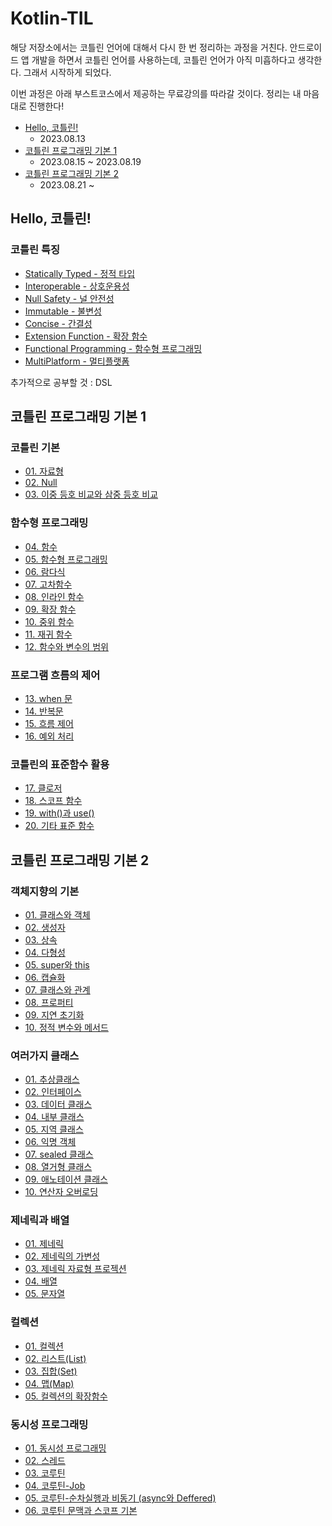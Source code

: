 # Kotlin-TIL

해당 저장소에서는 코틀린 언어에 대해서 다시 한 번 정리하는 과정을 거친다. 안드로이드 앱 개발을 하면서 코틀린 언어를 사용하는데, 코틀린 언어가 아직 미흡하다고 생각한다. 그래서 시작하게 되었다.

이번 과정은 아래 부스트코스에서 제공하는 무료강의를 따라갈 것이다. 정리는 내 마음대로 진행한다!
- [Hello, 코틀린!](https://www.boostcourse.org/mo001)
  - 2023.08.13
- [코틀린 프로그래밍 기본 1](https://www.boostcourse.org/mo132)
  - 2023.08.15 ~ 2023.08.19
- [코틀린 프로그래밍 기본 2](https://www.boostcourse.org/mo234)
  - 2023.08.21 ~ 

## Hello, 코틀린!
### 코틀린 특징
- [Statically Typed - 정적 타입](https://github.com/Jokwanhee/Kotlin-TIL/blob/main/0.Hello%2C%20%EC%BD%94%ED%8B%80%EB%A6%B0!/Statically%20Typed.md)
- [Interoperable - 상호운용성](https://github.com/Jokwanhee/Kotlin-TIL/blob/main/0.Hello%2C%20%EC%BD%94%ED%8B%80%EB%A6%B0!/Interoperable.md)
- [Null Safety - 널 안전성](https://github.com/Jokwanhee/Kotlin-TIL/blob/main/0.Hello%2C%20%EC%BD%94%ED%8B%80%EB%A6%B0!/Null%20Safety.md)
- [Immutable - 불변성](https://github.com/Jokwanhee/Kotlin-TIL/blob/main/0.Hello%2C%20%EC%BD%94%ED%8B%80%EB%A6%B0!/Immutable.md)
- [Concise - 간결성](https://github.com/Jokwanhee/Kotlin-TIL/blob/main/0.Hello%2C%20%EC%BD%94%ED%8B%80%EB%A6%B0!/Concise.md)
- [Extension Function - 확장 함수](https://github.com/Jokwanhee/Kotlin-TIL/blob/main/0.Hello%2C%20%EC%BD%94%ED%8B%80%EB%A6%B0!/Extension%20Function.md)
- [Functional Programming - 함수형 프로그래밍](https://github.com/Jokwanhee/Kotlin-TIL/blob/main/0.Hello%2C%20%EC%BD%94%ED%8B%80%EB%A6%B0!/Functional%20Programming.md)
- [MultiPlatform - 멀티플랫폼](https://github.com/Jokwanhee/Kotlin-TIL/blob/main/0.Hello%2C%20%EC%BD%94%ED%8B%80%EB%A6%B0!/MultiPlatform.md)

추가적으로 공부할 것 : DSL
## 코틀린 프로그래밍 기본 1
### 코틀린 기본
- [01. 자료형](https://github.com/Jokwanhee/Kotlin-TIL/blob/main/01.%EC%BD%94%ED%8B%80%EB%A6%B0%20%EA%B8%B0%EB%B3%B8/01.%EC%9E%90%EB%A3%8C%ED%98%95.md)
- [02. Null](https://github.com/Jokwanhee/Kotlin-TIL/blob/main/01.%EC%BD%94%ED%8B%80%EB%A6%B0%20%EA%B8%B0%EB%B3%B8/02.Null.md)
- [03. 이중 등호 비교와 삼중 등호 비교](https://github.com/Jokwanhee/Kotlin-TIL/blob/main/01.%EC%BD%94%ED%8B%80%EB%A6%B0%20%EA%B8%B0%EB%B3%B8/03.%EC%9D%B4%EC%A4%91%20%EB%93%B1%ED%98%B8%20%EB%B9%84%EA%B5%90%EC%99%80%20%EC%82%BC%EC%A4%91%20%EB%93%B1%ED%98%B8%20%EB%B9%84%EA%B5%90.md)
### 함수형 프로그래밍
- [04. 함수](https://github.com/Jokwanhee/Kotlin-TIL/blob/main/02.%ED%95%A8%EC%88%98%ED%98%95%20%ED%94%84%EB%A1%9C%EA%B7%B8%EB%9E%98%EB%B0%8D/04.%ED%95%A8%EC%88%98.md)
- [05. 함수형 프로그래밍](https://github.com/Jokwanhee/Kotlin-TIL/blob/main/02.%ED%95%A8%EC%88%98%ED%98%95%20%ED%94%84%EB%A1%9C%EA%B7%B8%EB%9E%98%EB%B0%8D/05.%ED%95%A8%EC%88%98%ED%98%95%20%ED%94%84%EB%A1%9C%EA%B7%B8%EB%9E%98%EB%B0%8D.md)
- [06. 람다식](https://github.com/Jokwanhee/Kotlin-TIL/blob/main/02.%ED%95%A8%EC%88%98%ED%98%95%20%ED%94%84%EB%A1%9C%EA%B7%B8%EB%9E%98%EB%B0%8D/06.%EB%9E%8C%EB%8B%A4%EC%8B%9D.md)
- [07. 고차함수](https://github.com/Jokwanhee/Kotlin-TIL/blob/main/02.%ED%95%A8%EC%88%98%ED%98%95%20%ED%94%84%EB%A1%9C%EA%B7%B8%EB%9E%98%EB%B0%8D/07.%EA%B3%A0%EC%B0%A8%ED%95%A8%EC%88%98.md)
- [08. 인라인 함수](https://github.com/Jokwanhee/Kotlin-TIL/blob/main/02.%ED%95%A8%EC%88%98%ED%98%95%20%ED%94%84%EB%A1%9C%EA%B7%B8%EB%9E%98%EB%B0%8D/08.%EC%9D%B8%EB%9D%BC%EC%9D%B8%20%ED%95%A8%EC%88%98.md)
- [09. 확장 함수](https://github.com/Jokwanhee/Kotlin-TIL/blob/main/02.%ED%95%A8%EC%88%98%ED%98%95%20%ED%94%84%EB%A1%9C%EA%B7%B8%EB%9E%98%EB%B0%8D/09.%ED%99%95%EC%9E%A5%20%ED%95%A8%EC%88%98.md)
- [10. 중위 함수](https://github.com/Jokwanhee/Kotlin-TIL/blob/main/02.%ED%95%A8%EC%88%98%ED%98%95%20%ED%94%84%EB%A1%9C%EA%B7%B8%EB%9E%98%EB%B0%8D/10.%EC%A4%91%EC%9C%84%20%ED%95%A8%EC%88%98.md)
- [11. 재귀 함수](https://github.com/Jokwanhee/Kotlin-TIL/blob/main/02.%ED%95%A8%EC%88%98%ED%98%95%20%ED%94%84%EB%A1%9C%EA%B7%B8%EB%9E%98%EB%B0%8D/11.%EC%9E%AC%EA%B7%80%20%ED%95%A8%EC%88%98.md)
- [12. 함수와 변수의 범위](https://github.com/Jokwanhee/Kotlin-TIL/blob/main/02.%ED%95%A8%EC%88%98%ED%98%95%20%ED%94%84%EB%A1%9C%EA%B7%B8%EB%9E%98%EB%B0%8D/12.%ED%95%A8%EC%88%98%EC%99%80%20%EB%B3%80%EC%88%98%EC%9D%98%20%EB%B2%94%EC%9C%84.md)
### 프로그램 흐름의 제어
- [13. when 문](https://github.com/Jokwanhee/Kotlin-TIL/blob/main/03.%ED%94%84%EB%A1%9C%EA%B7%B8%EB%9E%A8%20%ED%9D%90%EB%A6%84%EC%9D%98%20%EC%A0%9C%EC%96%B4/13.when%20%EB%AC%B8.md)
- [14. 반복문](https://github.com/Jokwanhee/Kotlin-TIL/blob/main/03.%ED%94%84%EB%A1%9C%EA%B7%B8%EB%9E%A8%20%ED%9D%90%EB%A6%84%EC%9D%98%20%EC%A0%9C%EC%96%B4/14.%EB%B0%98%EB%B3%B5%EB%AC%B8.md)
- [15. 흐름 제어](https://github.com/Jokwanhee/Kotlin-TIL/blob/main/03.%ED%94%84%EB%A1%9C%EA%B7%B8%EB%9E%A8%20%ED%9D%90%EB%A6%84%EC%9D%98%20%EC%A0%9C%EC%96%B4/15.%ED%9D%90%EB%A6%84%EC%A0%9C%EC%96%B4.md)
- [16. 예외 처리](https://github.com/Jokwanhee/Kotlin-TIL/blob/main/03.%ED%94%84%EB%A1%9C%EA%B7%B8%EB%9E%A8%20%ED%9D%90%EB%A6%84%EC%9D%98%20%EC%A0%9C%EC%96%B4/16.%EC%98%88%EC%99%B8%EC%B2%98%EB%A6%AC.md)
### 코틀린의 표준함수 활용
- [17. 클로저](https://github.com/Jokwanhee/Kotlin-TIL/blob/main/04.%EC%BD%94%ED%8B%80%EB%A6%B0%EC%9D%98%20%ED%91%9C%EC%A4%80%ED%95%A8%EC%88%98%20%ED%99%9C%EC%9A%A9/17.%ED%81%B4%EB%A1%9C%EC%A0%80.md)
- [18. 스코프 함수](https://github.com/Jokwanhee/Kotlin-TIL/blob/main/04.%EC%BD%94%ED%8B%80%EB%A6%B0%EC%9D%98%20%ED%91%9C%EC%A4%80%ED%95%A8%EC%88%98%20%ED%99%9C%EC%9A%A9/18.%EC%8A%A4%EC%BD%94%ED%94%84%20%ED%95%A8%EC%88%98.md)
- [19. with()과 use()](https://github.com/Jokwanhee/Kotlin-TIL/blob/main/04.%EC%BD%94%ED%8B%80%EB%A6%B0%EC%9D%98%20%ED%91%9C%EC%A4%80%ED%95%A8%EC%88%98%20%ED%99%9C%EC%9A%A9/19.with()%EA%B3%BC%20use().md)
- [20. 기타 표준 함수](https://github.com/Jokwanhee/Kotlin-TIL/blob/main/04.%EC%BD%94%ED%8B%80%EB%A6%B0%EC%9D%98%20%ED%91%9C%EC%A4%80%ED%95%A8%EC%88%98%20%ED%99%9C%EC%9A%A9/20.%EA%B8%B0%ED%83%80%20%ED%91%9C%EC%A4%80%20%ED%95%A8%EC%88%98.md)
## 코틀린 프로그래밍 기본 2
### 객체지향의 기본
- [01. 클래스와 객체](https://github.com/Jokwanhee/Kotlin-TIL/blob/main/05.%EA%B0%9D%EC%B2%B4%EC%A7%80%ED%96%A5%EC%9D%98%20%EA%B8%B0%EB%B3%B8/01.%20%ED%81%B4%EB%9E%98%EC%8A%A4%EC%99%80%20%EA%B0%9D%EC%B2%B4.md)
- [02. 생성자](https://github.com/Jokwanhee/Kotlin-TIL/blob/main/05.%EA%B0%9D%EC%B2%B4%EC%A7%80%ED%96%A5%EC%9D%98%20%EA%B8%B0%EB%B3%B8/02.%20%EC%83%9D%EC%84%B1%EC%9E%90.md)
- [03. 상속](https://github.com/Jokwanhee/Kotlin-TIL/blob/main/05.%EA%B0%9D%EC%B2%B4%EC%A7%80%ED%96%A5%EC%9D%98%20%EA%B8%B0%EB%B3%B8/03.%20%EC%83%81%EC%86%8D.md)
- [04. 다형성](https://github.com/Jokwanhee/Kotlin-TIL/blob/main/05.%EA%B0%9D%EC%B2%B4%EC%A7%80%ED%96%A5%EC%9D%98%20%EA%B8%B0%EB%B3%B8/04.%20%EB%8B%A4%ED%98%95%EC%84%B1.md)
- [05. super와 this](https://github.com/Jokwanhee/Kotlin-TIL/blob/main/05.%EA%B0%9D%EC%B2%B4%EC%A7%80%ED%96%A5%EC%9D%98%20%EA%B8%B0%EB%B3%B8/05.%20super%EC%99%80%20this.md)
- [06. 캡슐화](https://github.com/Jokwanhee/Kotlin-TIL/blob/main/05.%EA%B0%9D%EC%B2%B4%EC%A7%80%ED%96%A5%EC%9D%98%20%EA%B8%B0%EB%B3%B8/06.%20%EC%BA%A1%EC%8A%90%ED%99%94.md)
- [07. 클래스와 관계](https://github.com/Jokwanhee/Kotlin-TIL/blob/main/05.%EA%B0%9D%EC%B2%B4%EC%A7%80%ED%96%A5%EC%9D%98%20%EA%B8%B0%EB%B3%B8/07.%20%ED%81%B4%EB%9E%98%EC%8A%A4%EC%99%80%20%EA%B4%80%EA%B3%84.md)
- [08. 프로퍼티](https://github.com/Jokwanhee/Kotlin-TIL/blob/main/05.%EA%B0%9D%EC%B2%B4%EC%A7%80%ED%96%A5%EC%9D%98%20%EA%B8%B0%EB%B3%B8/08.%20%ED%94%84%EB%A1%9C%ED%8D%BC%ED%8B%B0.md)
- [09. 지연 초기화](https://github.com/Jokwanhee/Kotlin-TIL/blob/main/05.%EA%B0%9D%EC%B2%B4%EC%A7%80%ED%96%A5%EC%9D%98%20%EA%B8%B0%EB%B3%B8/09.%20%EC%A7%80%EC%97%B0%20%EC%B4%88%EA%B8%B0%ED%99%94.md)
- [10. 정적 변수와 메서드](https://github.com/Jokwanhee/Kotlin-TIL/blob/main/05.%EA%B0%9D%EC%B2%B4%EC%A7%80%ED%96%A5%EC%9D%98%20%EA%B8%B0%EB%B3%B8/10.%20%EC%A0%95%EC%A0%81%20%EB%B3%80%EC%88%98%EC%99%80%20%EB%A9%94%EC%84%9C%EB%93%9C.md)
### 여러가지 클래스
- [01. 추상클래스](https://github.com/Jokwanhee/Kotlin-TIL/blob/main/06.%EC%97%AC%EB%9F%AC%EA%B0%80%EC%A7%80%20%ED%81%B4%EB%9E%98%EC%8A%A4.md/01.%20%EC%B6%94%EC%83%81%ED%81%B4%EB%9E%98%EC%8A%A4.md)
- [02. 인터페이스](https://github.com/Jokwanhee/Kotlin-TIL/blob/main/06.%EC%97%AC%EB%9F%AC%EA%B0%80%EC%A7%80%20%ED%81%B4%EB%9E%98%EC%8A%A4.md/02.%20%EC%9D%B8%ED%84%B0%ED%8E%98%EC%9D%B4%EC%8A%A4.md)
- [03. 데이터 클래스](https://github.com/Jokwanhee/Kotlin-TIL/blob/main/06.%EC%97%AC%EB%9F%AC%EA%B0%80%EC%A7%80%20%ED%81%B4%EB%9E%98%EC%8A%A4.md/03.%20%EB%8D%B0%EC%9D%B4%ED%84%B0%20%ED%81%B4%EB%9E%98%EC%8A%A4.md)
- [04. 내부 클래스](https://github.com/Jokwanhee/Kotlin-TIL/blob/main/06.%EC%97%AC%EB%9F%AC%EA%B0%80%EC%A7%80%20%ED%81%B4%EB%9E%98%EC%8A%A4.md/04.%20%EB%82%B4%EB%B6%80%20%ED%81%B4%EB%9E%98%EC%8A%A4.md)
- [05. 지역 클래스](https://github.com/Jokwanhee/Kotlin-TIL/blob/main/06.%EC%97%AC%EB%9F%AC%EA%B0%80%EC%A7%80%20%ED%81%B4%EB%9E%98%EC%8A%A4.md/05.%20%EC%A7%80%EC%97%AD%20%ED%81%B4%EB%9E%98%EC%8A%A4.md)
- [06. 익명 객체](https://github.com/Jokwanhee/Kotlin-TIL/blob/main/06.%EC%97%AC%EB%9F%AC%EA%B0%80%EC%A7%80%20%ED%81%B4%EB%9E%98%EC%8A%A4.md/06.%20%EC%9D%B5%EB%AA%85%20%EA%B0%9D%EC%B2%B4.md)
- [07. sealed 클래스](https://github.com/Jokwanhee/Kotlin-TIL/blob/main/06.%EC%97%AC%EB%9F%AC%EA%B0%80%EC%A7%80%20%ED%81%B4%EB%9E%98%EC%8A%A4.md/07.%20sealed%20%ED%81%B4%EB%9E%98%EC%8A%A4.md)
- [08. 열거형 클래스](https://github.com/Jokwanhee/Kotlin-TIL/blob/main/06.%EC%97%AC%EB%9F%AC%EA%B0%80%EC%A7%80%20%ED%81%B4%EB%9E%98%EC%8A%A4.md/08.%20%EC%97%B4%EA%B1%B0%ED%98%95%20%ED%81%B4%EB%9E%98%EC%8A%A4.md)
- [09. 애노테이션 클래스](https://github.com/Jokwanhee/Kotlin-TIL/blob/main/06.%EC%97%AC%EB%9F%AC%EA%B0%80%EC%A7%80%20%ED%81%B4%EB%9E%98%EC%8A%A4.md/09.%20%EC%95%A0%EB%85%B8%ED%85%8C%EC%9D%B4%EC%85%98%20%ED%81%B4%EB%9E%98%EC%8A%A4.md)
- [10. 연산자 오버로딩](https://github.com/Jokwanhee/Kotlin-TIL/blob/main/06.%EC%97%AC%EB%9F%AC%EA%B0%80%EC%A7%80%20%ED%81%B4%EB%9E%98%EC%8A%A4.md/10.%20%EC%97%B0%EC%82%B0%EC%9E%90%20%EC%98%A4%EB%B2%84%EB%A1%9C%EB%94%A9.md)

### 제네릭과 배열
- [01. 제네릭](https://github.com/Jokwanhee/Kotlin-TIL/blob/main/07.%EC%A0%9C%EB%84%A4%EB%A6%AD%EA%B3%BC%20%EB%B0%B0%EC%97%B4/01.%20%EC%A0%9C%EB%84%A4%EB%A6%AD.md)
- [02. 제네릭의 가변성](https://github.com/Jokwanhee/Kotlin-TIL/blob/main/07.%EC%A0%9C%EB%84%A4%EB%A6%AD%EA%B3%BC%20%EB%B0%B0%EC%97%B4/02.%20%EC%A0%9C%EB%84%A4%EB%A6%AD%EC%9D%98%20%EA%B0%80%EB%B3%80%EC%84%B1%20.md)
- [03. 제네릭 자료형 프로젝션](https://github.com/Jokwanhee/Kotlin-TIL/blob/main/07.%EC%A0%9C%EB%84%A4%EB%A6%AD%EA%B3%BC%20%EB%B0%B0%EC%97%B4/03.%20%EC%A0%9C%EB%84%A4%EB%A6%AD%20%EC%9E%90%EB%A3%8C%ED%98%95%20%ED%94%84%EB%A1%9C%EC%A0%9D%EC%85%98.md)
- [04. 배열](https://github.com/Jokwanhee/Kotlin-TIL/blob/main/07.%EC%A0%9C%EB%84%A4%EB%A6%AD%EA%B3%BC%20%EB%B0%B0%EC%97%B4/04.%20%EB%B0%B0%EC%97%B4.md)
- [05. 문자열](https://github.com/Jokwanhee/Kotlin-TIL/blob/main/07.%EC%A0%9C%EB%84%A4%EB%A6%AD%EA%B3%BC%20%EB%B0%B0%EC%97%B4/05.%20%EB%AC%B8%EC%9E%90%EC%97%B4.md)

### 컬렉션
- [01. 컬렉션](https://github.com/Jokwanhee/Kotlin-TIL/blob/main/08.%EC%BB%AC%EB%A0%89%EC%85%98/01.%20%EC%BB%AC%EB%A0%89%EC%85%98.md)
- [02. 리스트(List)](https://github.com/Jokwanhee/Kotlin-TIL/blob/main/08.%EC%BB%AC%EB%A0%89%EC%85%98/02.%20%EB%A6%AC%EC%8A%A4%ED%8A%B8(List).md)
- [03. 집합(Set)](https://github.com/Jokwanhee/Kotlin-TIL/blob/main/08.%EC%BB%AC%EB%A0%89%EC%85%98/03.%20%EC%A7%91%ED%95%A9(Set).md)
- [04. 맵(Map)](https://github.com/Jokwanhee/Kotlin-TIL/blob/main/08.%EC%BB%AC%EB%A0%89%EC%85%98/04.%20%EB%A7%B5(Map).md)
- [05. 컬렉션의 확장함수](https://github.com/Jokwanhee/Kotlin-TIL/blob/main/08.%EC%BB%AC%EB%A0%89%EC%85%98/05.%20%EC%BB%AC%EB%A0%89%EC%85%98%EC%9D%98%20%ED%99%95%EC%9E%A5%20%ED%95%A8%EC%88%98.md)

### 동시성 프로그래밍
- [01. 동시성 프로그래밍](https://github.com/Jokwanhee/Kotlin-TIL/blob/main/09.%EB%8F%99%EC%8B%9C%EC%84%B1%20%ED%94%84%EB%A1%9C%EA%B7%B8%EB%9E%98%EB%B0%8D.md/01.%20%EB%8F%99%EC%8B%9C%EC%84%B1%20%ED%94%84%EB%A1%9C%EA%B7%B8%EB%9E%98%EB%B0%8D.md)
- [02. 스레드](https://github.com/Jokwanhee/Kotlin-TIL/blob/main/09.%EB%8F%99%EC%8B%9C%EC%84%B1%20%ED%94%84%EB%A1%9C%EA%B7%B8%EB%9E%98%EB%B0%8D.md/02.%20%EC%8A%A4%EB%A0%88%EB%93%9C.md)
- [03. 코루틴]()
- [04. 코루틴-Job]()
- [05. 코루틴-순차실행과 비동기 (async와 Deffered)]()
- [06. 코루틴 문맥과 스코프 기본]()